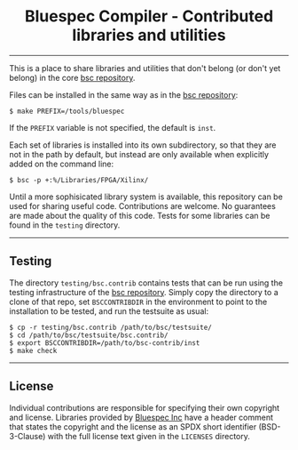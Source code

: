<div class="title-block" style="text-align: center;" align="center">

# Bluespec Compiler - Contributed libraries and utilities

---

</div>

This is a place to share libraries and utilities that don't belong
(or don't yet belong) in the core [bsc repository].

Files can be installed in the same way as in the [bsc repository]:

    $ make PREFIX=/tools/bluespec

If the `PREFIX` variable is not specified, the default is `inst`.

Each set of libraries is installed into its own subdirectory, so that
they are not in the path by default, but instead are only available
when explicitly added on the command line:

    $ bsc -p +:%/Libraries/FPGA/Xilinx/

Until a more sophisicated library system is available, this repository
can be used for sharing useful code.  Contributions are welcome.
No guarantees are made about the quality of this code.
Tests for some libraries can be found in the `testing` directory.

---

## Testing

The directory `testing/bsc.contrib` contains tests that can be run
using the testing infrastructure of the [bsc repository].
Simply copy the directory to a clone of that repo, set
`BSCCONTRIBDIR` in the environment to point to the installation
to be tested, and run the testsuite as usual:

    $ cp -r testing/bsc.contrib /path/to/bsc/testsuite/
    $ cd /path/to/bsc/testsuite/bsc.contrib/
    $ export BSCCONTRIBDIR=/path/to/bsc-contrib/inst
    $ make check


[bsc repository]: https://github.com/B-Lang-org/bsc
[bsc-testsuite]: https://github.com/B-Lang-org/bsc-testsuite
[Bluespec Inc]: https://bluespec.com

---

## License

Individual contributions are responsible for specifying their own
copyright and license.  Libraries provided by [Bluespec Inc] have a
header comment that states the copyright and the license as an SPDX
short identifier (BSD-3-Clause) with the full license text given in
the `LICENSES` directory.

